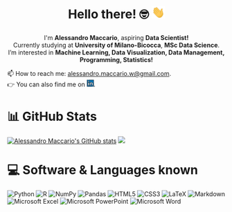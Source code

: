 # <p align="center">Hello there! 🤓 <img src="https://github.com/alessandro-maccario/alessandro-maccario/blob/main/wave_hand.gif" width="30px"></p>

<p align="center">
I'm <b>Alessandro Maccario</b>, aspiring <b>Data Scientist!</b><br>
Currently studying at <b>University of Milano-Bicocca</b>, <b>MSc Data Science</b>.<br>
I’m interested in <b>Machine Learning, Data Visualization, Data Management, Programming, Statistics!</b><br/>
</p>
  
<!-- Actual text -->
📫 How to reach me: alessandro.maccario.w@gmail.com. <br>
:point_right: You can also find me on [![LinkedIn][1.2]][1].

<!-- Icons -->

[1.2]: https://github.com/alessandro-maccario/alessandro-maccario/blob/main/linkedin_logo.png

<!-- Links to your social media accounts -->

[1]: https://www.linkedin.com/in/alessandro-maccario-7b173377/?locale=en_US

  


# :bar_chart: GitHub Stats

[![Alessandro Maccario's GitHub stats](https://github-readme-stats.vercel.app/api?username=alessandro-maccario&hide=prs&count_private=true&show_icons=true&theme=vue-dark)](https://github.com/alessandro-maccario/github-readme-stats) 
<img src="https://github-readme-stats.vercel.app/api/top-langs/?username=alessandro-maccario&theme=vue-dark&layout=compact"/>

# :computer: Software & Languages known

![Python](https://img.shields.io/badge/python-3670A0?style=for-the-badge&logo=python&logoColor=ffdd54) ![R](https://img.shields.io/badge/r-%23276DC3.svg?style=for-the-badge&logo=r&logoColor=white) ![NumPy](https://img.shields.io/badge/numpy-%23013243.svg?style=for-the-badge&logo=numpy&logoColor=white) ![Pandas](https://img.shields.io/badge/pandas-%23150458.svg?style=for-the-badge&logo=pandas&logoColor=white) ![HTML5](https://img.shields.io/badge/html5-%23E34F26.svg?style=for-the-badge&logo=html5&logoColor=white) ![CSS3](https://img.shields.io/badge/css3-%231572B6.svg?style=for-the-badge&logo=css3&logoColor=white) ![LaTeX](https://img.shields.io/badge/latex-%23008080.svg?style=for-the-badge&logo=latex&logoColor=white) ![Markdown](https://img.shields.io/badge/markdown-%23000000.svg?style=for-the-badge&logo=markdown&logoColor=white) ![Microsoft Excel](https://img.shields.io/badge/Microsoft_Excel-217346?style=for-the-badge&logo=microsoft-excel&logoColor=white) ![Microsoft PowerPoint](https://img.shields.io/badge/Microsoft_PowerPoint-B7472A?style=for-the-badge&logo=microsoft-powerpoint&logoColor=white) ![Microsoft Word](https://img.shields.io/badge/Microsoft_Word-2B579A?style=for-the-badge&logo=microsoft-word&logoColor=white)
